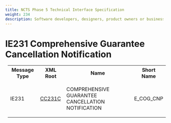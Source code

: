 ```yaml
---
title: NCTS Phase 5 Technical Interface Specification
weight: 234
description: Software developers, designers, product owners or business analysts. Integrate your software with the ERMIS service
---
```

# IE231 Comprehensive Guarantee Cancellation Notification
<table cellspacing="0" style="border-collapse:collapse;margin-left:6pt">
 <tr>
  <th>
   Message Type
  </th>
  <th>
   XML Root
  </th>
  <th>
   Name
  </th>
  <th>
   Short Name
  </th>
 </tr>
 <tr style="height:24pt">
  <td style="">
   <p class="s3" style="">
    IE231
   </p>
  </td>
  <td style="">
   <a href="https://github.com/hmrc/transit-movements-validator/blob/main/conf/xsd/cc231c.xsd">
    CC231C
   </a>
  </td>
  <td style="">
   <p class="s3" style="">
    COMPREHENSIVE GUARANTEE CANCELLATION NOTIFICATION
   </p>
  </td>
  <td style="">
   E_COG_CNP
  </td>
 </tr>
</table>